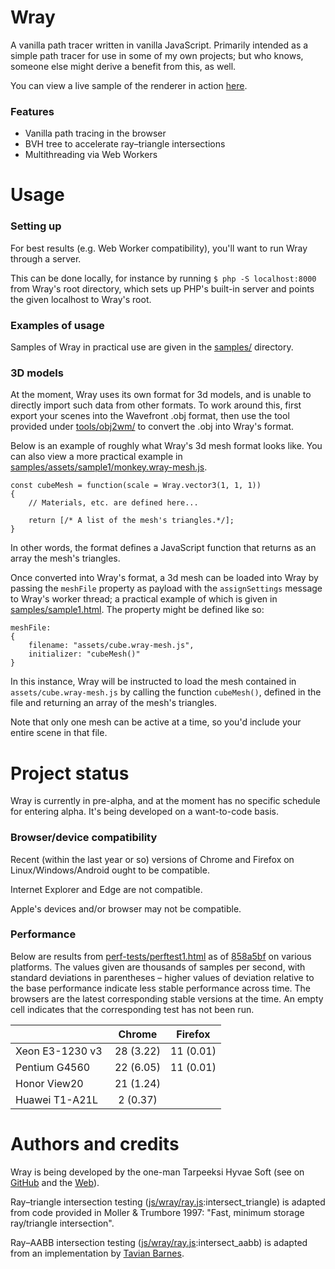 # Wray
A vanilla path tracer written in vanilla JavaScript. Primarily intended as a simple path tracer for use in some of my own projects; but who knows, someone else might derive a benefit from this, as well.

You can view a live sample of the renderer in action [here](https://www.tarpeeksihyvaesoft.com/s/wray/samples/sample1.html?pixelSize=4).

### Features
- Vanilla path tracing in the browser
- BVH tree to accelerate ray&ndash;triangle intersections
- Multithreading via Web Workers

# Usage
### Setting up
For best results (e.g. Web Worker compatibility), you'll want to run Wray through a server.

This can be done locally, for instance by running `$ php -S localhost:8000` from Wray's root directory, which sets up PHP's built-in server and points the given localhost to Wray's root.

### Examples of usage
Samples of Wray in practical use are given in the [samples/](samples/) directory.

### 3D models
At the moment, Wray uses its own format for 3d models, and is unable to directly import such data from other formats. To work around this, first export your scenes into the Wavefront .obj format, then use the tool provided under [tools/obj2wm/](tools/obj2wm/) to convert the .obj into Wray's format.

Below is an example of roughly what Wray's 3d mesh format looks like. You can also view a more practical example in [samples/assets/sample1/monkey.wray-mesh.js](samples/assets/sample1/monkey.wray-mesh.js).
```
const cubeMesh = function(scale = Wray.vector3(1, 1, 1))
{
    // Materials, etc. are defined here...

    return [/* A list of the mesh's triangles.*/];
}
```
In other words, the format defines a JavaScript function that returns as an array the mesh's triangles.

Once converted into Wray's format, a 3d mesh can be loaded into Wray by passing the `meshFile` property as payload with the `assignSettings` message to Wray's worker thread; a practical example of which is given in [samples/sample1.html](samples/sample1.html). The property might be defined like so:
```
meshFile:
{
    filename: "assets/cube.wray-mesh.js",
    initializer: "cubeMesh()"
}
```
In this instance, Wray will be instructed to load the mesh contained in `assets/cube.wray-mesh.js` by calling the function `cubeMesh()`, defined in the file and returning an array of the mesh's triangles.

Note that only one mesh can be active at a time, so you'd include your entire scene in that file.

# Project status
Wray is currently in pre-alpha, and at the moment has no specific schedule for entering alpha. It's being developed on a want-to-code basis.

### Browser/device compatibility
Recent (within the last year or so) versions of Chrome and Firefox on Linux/Windows/Android ought to be compatible.

Internet Explorer and Edge are not compatible.

Apple's devices and/or browser may not be compatible.

### Performance
Below are results from [perf-tests/perftest1.html](perf-tests/perftest1.html) as of [858a5bf](https://github.com/leikareipa/wray/tree/858a5bf9ed8ea06a0fd8de5f96aee112ca53aac9) on various platforms. The values given are thousands of samples per second, with standard deviations in parentheses &ndash; higher values of deviation relative to the base performance indicate less stable performance across time. The browsers are the latest corresponding stable versions at the time. An empty cell indicates that the corresponding test has not been run.

|                 | Chrome    | Firefox   |
| --------------- |:---------:|:---------:|
| Xeon E3-1230 v3 | 28 (3.22) | 11 (0.01) |
| Pentium G4560   | 22 (6.05) | 11 (0.01) |
| Honor View20    | 21 (1.24) |           |
| Huawei T1-A21L  | 2 (0.37)  |           |

# Authors and credits
Wray is being developed by the one-man Tarpeeksi Hyvae Soft (see on [GitHub](https://github.com/leikareipa) and the [Web](http://www.tarpeeksihyvaesoft.com)).

Ray&ndash;triangle intersection testing ([js/wray/ray.js](js/wray/ray.js):intersect_triangle) is adapted from code provided in Moller & Trumbore 1997: "Fast, minimum storage ray/triangle intersection".

Ray&ndash;AABB intersection testing ([js/wray/ray.js](js/wray/ray.js):intersect_aabb) is adapted from an implementation by [Tavian Barnes](https://tavianator.com/fast-branchless-raybounding-box-intersections/).
